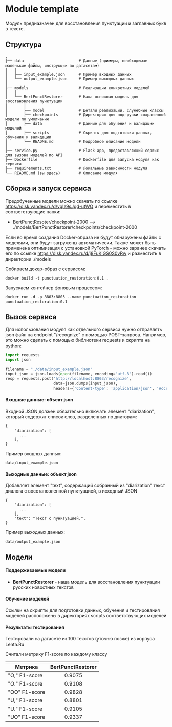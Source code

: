 # Module template

Модуль предназначен для восстановления пунктуации и заглавных букв в тексте.

## Структура

    .
    ├── data                        # Данные (примеры, необходимые маленькие файлы, инструкции по датасетам)
    │   │
    │   ├── input_example.json      # Пример входных данных
    │   └── output_example.json     # Пример выходных данных
    │
    ├── models                      # Реализации конкретных моделей
    │   │ 
    │   └── BertPunctRestorer       # Наша основная модель для восстановления пунктуации
    │       │
    │       ├── model               # Детали реализации, служебные классы
    │       ├── checkpoints         # Директория для подгрузки сохраненной модели по умолчанию
    │       ├── data                # Данные для обучения и валидации моделей
    │       ├── scripts             # Скрипты для подготовки данных, обучения и валидации
    │       └── README.md           # Подробное описание модели
    │ 
    ├── service.py                  # Flask-app, предоставляющий сервис для вызова моделей по API
    ├── Dockerfile                  # Dockerfile для запуска модуля как сервиса
    ├── requirements.txt            # Локальные зависимости модуля
    └── README.md (вы здесь)        # Описание модуля

## Сборка и запуск сервиса
Предобученные модели можно скачать по ссылке https://disk.yandex.ru/d/vglz9sJgd-utWQ и переместить в соответствующие папки:

* BertPunctResoter/checkpoint-2000 --> ./models/BertPunctRestorer/checkpoints/checkpoint-2000

Если во время создания Docker-образа не будут обнаружены файлы с моделями, они будут загружены автоматически.
Также может быть применена оптимизация с установкой PyTorch - можно заранее скачать его по ссылке https://disk.yandex.ru/d/j8FuKiGS0S0vRw и разместить в директории ./models

Собираем докер-образ с сервисом:
```commandline
docker build -t punctuation_restoration:0.1 .
```
Запускаем контейнер фоновым процессом:
```commandline
docker run -d -p 8803:8803 --name punctuation_restoration punctuation_restoration:0.1
```

## Вызов сервиса

Для использования модуля как отдельного сервиса нужно отправлять
json файл на endpoint "/recognize" с помощью POST-запроса. Например, 
это можно сделать с помощью библиотеки requests и скрипта на python:

```python
import requests
import json

filename = "./data/input_example.json"
input_json = json.loads(open(filename, encoding="utf-8").read())
resp = requests.post('http://localhost:8803/recognize', 
                     data=json.dumps(input_json), 
                     headers={'Content-type': 'application/json', 'Accept': 'text/plain'})
```

#### Входные данные: объект json

Входной JSON должен обязательно включать элемент "diarization", который содержит список слов, разделенных по дикторам:

```
{
    "diarization": [
      ...   
    ],
}
```

Пример входных данных:

```data/input_example.json```

#### Выходные данные: объект json

Добавляет элемент "text", содержащий собранный из "diarization" текст диалога с восстановленной пунктуацией, в исходный JSON

```
{
    "diarization": [
      ...   
    ],
    "text": "Текст с пунктуацией.",
}
```

Пример выходных данных:

```data/output_example.json```

## Модели

#### Поддерживаемые модели

* **BertPunctRestorer** - наша модель для восстановления пунктуации русских новостных текстов

#### Обучение моделей

Ссылки на скрипты для подготовки данных, обучения и тестирования моделей расположены в директориях scripts соответствующих моделей

#### Результаты тестирования

Тестировали на датасете из 100 текстов (уточню позже) из корпуса Lenta.Ru

Считали метрику F1-score по каждому классу

| Метрика       | BertPunctRestorer |
|---------------|:-----------------:|
| "O," F1-score |      0.9075       |
| "O." F1-score |      0.9108       |
| "OO" F1-score |      0.9828       |
| "U," F1-score |      0.8801       |
| "U." F1-score |      0.9105       |
| "UO" F1-score |      0.9337       |
